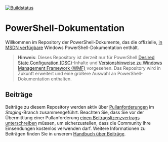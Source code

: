 [![Buildstatus](https://ci.appveyor.com/api/projects/status/onshefxnc4g4pv87/branch/staging?svg=true)](https://ci.appveyor.com/project/PowerShell/powershell-docs/branch/staging)

# <a name="powershell-documentation"></a>PowerShell-Dokumentation

Willkommen im Repository der PowerShell-Dokumente, das die offizielle, [in MSDN verfügbare](https://msdn.microsoft.com/powershell/dsc/overview) Windows PowerShell-Dokumentation enthält. 

> **Hinweis**: Dieses Repository ist derzeit nur für PowerShell [Desired State Configuration (DSC)](https://msdn.microsoft.com/en-us/powershell/dsc/overview)-Inhalte und [Versionshinweise zu Windows Management Framework (WMF)](https://msdn.microsoft.com/en-us/powershell/wmf/releasenotes) vorgesehen. Das Repository wird in Zukunft erweitert und eine größere Auswahl an PowerShell-Dokumentation enthalten. 

## <a name="contributing"></a>Beiträge

Beiträge zu diesem Repository werden aktiv über [Pullanforderungen](https://help.github.com/articles/using-pull-requests/) im *Staging*-Branch zusammengeführt. Beachten Sie, dass Sie vor der Übermittlung einer Pullanforderung [einen Beitragslizenzvertrags unterschreiben](https://cla.microsoft.com/) müssen, um sicherzustellen, dass die Community Ihre Einsendungen kostenlos verwenden darf.
Weitere Informationen zu Beiträgen finden Sie in unserem [Handbuch über Beiträge](CONTRIBUTING.md).
